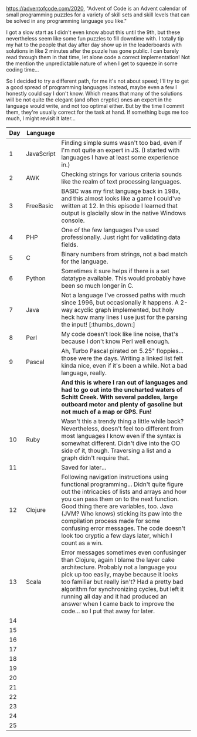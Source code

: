 https://adventofcode.com/2020, "Advent of Code is an Advent calendar of small programming puzzles for a variety of skill sets and skill levels that can be solved in any programming language you like."

I got a slow start as I didn't even know about this until the 9th, but these nevertheless seem like some fun puzzles to fill downtime with. I totally tip my hat to the people  that day after day show up in the leaderboards with solutions in like 2 minutes after the puzzle has gone public. I can barely read through them in that time, let alone code a correct implementation! Not the mention the unpredictable nature of when I get to squeeze in some coding time...

So I decided to try a different path, for me it's not about speed; I'll try to get a good spread of programming languages instead, maybe even a few I honestly could say I don't know. Which means that many of the solutions will be not quite the elegant (and often cryptic) ones an expert in the language would write, and not too optimal either. But by the time I commit them, they're usually correct for the task at hand. If something bugs me too much, I might revisit it later...

|Day|Language   |                  |
|---|-----------|------------------|
|1 | JavaScript | Finding simple sums wasn't too bad, even if I'm not quite an expert in JS. (I started with languages I have at least some experience in.)|
|2 | AWK        | Checking strings for various criteria sounds like the realm of text processing languages. |
|3 | FreeBasic  | BASIC was my first language back in 198x, and this almost looks like a game I could've written at 12. In this episode I learned that output is glacially slow in the native Windows console. |
|4 | PHP        | One of the few languages I've used professionally. Just right for validating data fields. |
|5 | C          | Binary numbers from strings, not a bad match for the language. |
|6 | Python     | Sometimes it sure helps if there is a set datatype available. This would probably have been so much longer in C. |
|7 | Java       | Not a language I've crossed paths with much since 1996, but occasionally it happens. A 2-way acyclic graph implemented, but holy heck how many lines I use just for the parsing the input! [:thumbs_down:] |
|8 | Perl       | My code doesn't look like line noise, that's because I don't know Perl well enough.
|9 | Pascal     | Ah, Turbo Pascal pirated on 5.25" floppies... those were the days. Writing a linked list felt kinda nice, even if it's been a while. Not a bad language, really.|
|   |           | **And this is where I ran out of languages and had to go out into the uncharted waters of Schitt Creek. With several paddles, large outboard motor and plenty of gasoline but not much of a map or GPS. Fun!**
|10 | Ruby      | Wasn't this a trendy thing a little while back? Nevertheless, doesn't feel too different from most languages I know even if the syntax is somewhat different. Didn't dive into the OO side of it, though. Traversing a list and a graph didn't require that.|
|11 |           | Saved for later...
|12 | Clojure   | Following navigation instructions using functional programming... Didn't quite figure out the intricacies of lists and arrays and how you can pass them on to the next function. Good thing there are variables, too. Java (JVM? Who knows) sticking its paw into the compilation process made for some confusing error messages. The code doesn't look too cryptic a few days later, which I count as a win.
|13 | Scala     | Error messages sometimes even confusinger than Clojure, again I blame the layer cake architecture. Probably not a language you pick up too easily, maybe because it looks too familiar but really isn't? Had a pretty bad algorithm for synchronizing cycles, but left it running all day and it had produced an answer when I came back to improve the code... so I put that away for later.|
|14 |           |
|15 |           |
|16 |           |
|17 |           |
|18 |           |
|19 |           |
|20 |           |
|21 |           |
|22 |           |
|23 |           |
|24 |           |
|25 |           |
